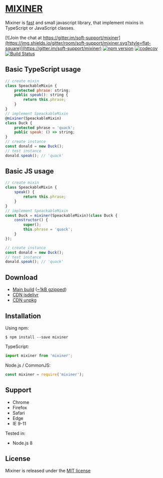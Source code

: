 # <span class="logo">[MIXINER](https://shvabuk.github.io/mixiner) </span>

Mixiner is [fast](https://github.com/shvabuk/mixiner/blob/gh-pages/_docs/performance.md) and small javascript library, that implement mixins in TypeScript or JavaScript classes.

[![Join the chat at https://gitter.im/soft-support/mixiner](https://img.shields.io/gitter/room/soft-support/mixiner.svg?style=flat-square)](https://gitter.im/soft-support/mixiner)
[![npm version](https://img.shields.io/npm/v/mixiner.svg?style=flat-square)](https://www.npmjs.com/package/mixiner)
[![codecov](https://codecov.io/gh/shvabuk/mixiner/branch/master/graph/badge.svg)](https://codecov.io/gh/shvabuk/mixiner)
[![Build Status](https://travis-ci.org/shvabuk/mixiner.svg?branch=master)](https://travis-ci.org/shvabuk/mixiner)

## Basic TypeScript usage
``` javascript
// create mixin
class SpeackableMixin {
    protected phrase: string;
    public speak(): string {
        return this.phrase;
    }
}
// implement SpeackableMixin
@mixiner(SpeackableMixin)
class Duck {
    protected phrase = 'quack';
    public speak: () => string;
}
// create instance
const donald = new Duck();
// test instance
donald.speak(); // 'quack'
```

## Basic JS usage
``` javascript
// create mixin
class SpeackableMixin {
    speak() {
        return this.phrase;
    }
}
// implement SpeackableMixin
const Duck = mixiner(SpeackableMixin)(class Duck {
    constructor() {
        super();
        this.phrase = 'quack';
    }
});

// create instance
const donald = new Duck();
// test instance
donald.speak(); // 'quack'
```

## Download
* <i class="fa fa-download" aria-hidden="true"></i> [Main build](https://raw.githubusercontent.com/shvabuk/mixiner/master/dist/mixiner.js) ([~1kB gzipped](https://raw.githubusercontent.com/shvabuk/mixiner/master/dist/mixiner.min.js))
* <i class="fa fa-cloud-download" aria-hidden="true"></i> [CDN jsdelivr](https://cdn.jsdelivr.net/npm/mixiner)
* <i class="fa fa-cloud-download" aria-hidden="true"></i> [CDN unpkg](https://unpkg.com/mixiner/dist/mixiner.js)

## Installation

Using npm:
``` shell
$ npm install --save mixiner
```

TypeScript:
``` javascript
import mixiner from 'mixiner';
```

Node.js / CommonJS:
``` javascript
const mixiner = require('mixiner');
```

## Support
* <i class="fa fa-chrome" aria-hidden="true"></i> Chrome
* <i class="fa fa-firefox" aria-hidden="true"></i> Firefox
* <i class="fa fa-safari" aria-hidden="true"></i> Safari
* <i class="fa fa-edge" aria-hidden="true"></i> Edge
* <i class="fa fa-internet-explorer" aria-hidden="true"></i> IE 9-11

Tested in:
* <i class="fa fa-server" aria-hidden="true"></i> Node.js 8

## License

Mixiner is released under the [MIT license](https://raw.githubusercontent.com/shvabuk/mixiner/master/LICENSE.txt)